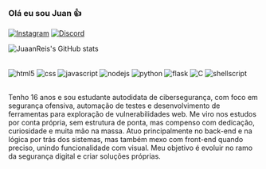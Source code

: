 ### Olá eu sou Juan 👍

[![Instagram](https://img.shields.io/badge/Instagram-E4405F?style=for-the-badge&logo=instagram&logoColor=white)](https://www.instagram.com/juan._reis/)
[![Discord](https://img.shields.io/badge/Discord-7289DA?style=for-the-badge&logo=discord&logoColor=white)](https://discord.com/users/1309206929913937923)

![JuaanReis's GitHub stats](https://github-readme-stats.vercel.app/api?username=JuaanReis&show_icons=true&theme=radical)

<div style="display: inline_block"> <br>
  <img align="center" alt="html5" src="https://img.shields.io/badge/HTML-239120?style=for-the-badge&logo=html5&logoColor=white">
  <img align="center" alt="css" src="https://img.shields.io/badge/CSS-239120?&style=for-the-badge&logo=css3&logoColor=white">
  <img align="center" alt="javascript" src="https://img.shields.io/badge/JavaScript-F7DF1E?style=for-the-badge&logo=javascript&logoColor=black">
  <img align="center" alt="nodejs" src="https://img.shields.io/badge/Node.js-43853D?style=for-the-badge&logo=node.js&logoColor=white">
  <img align="center" alt="python" src="https://img.shields.io/badge/Python-14354C?style=for-the-badge&logo=python&logoColor=white">
  <img align="center" alt="flask" src="https://img.shields.io/badge/Flask-000000?style=for-the-badge&logo=flask&logoColor=white">
  <img align="center" alt="C" src="https://img.shields.io/badge/C-00599C?style=for-the-badge&logo=c&logoColor=white">
  <img align="center" alt="shellscript" src="https://img.shields.io/badge/Shell_Script-121011?style=for-the-badge&logo=gnu-bash&logoColor=white">
</div><br> 

Tenho 16 anos e sou estudante autodidata de cibersegurança, com foco em segurança ofensiva, automação de testes e desenvolvimento de ferramentas para exploração de vulnerabilidades web. Me viro nos estudos por conta própria, sem estrutura de ponta, mas compenso com dedicação, curiosidade e muita mão na massa. Atuo principalmente no back-end e na lógica por trás dos sistemas, mas também mexo com front-end quando preciso, unindo funcionalidade com visual. Meu objetivo é evoluir no ramo da segurança digital e criar soluções próprias.

